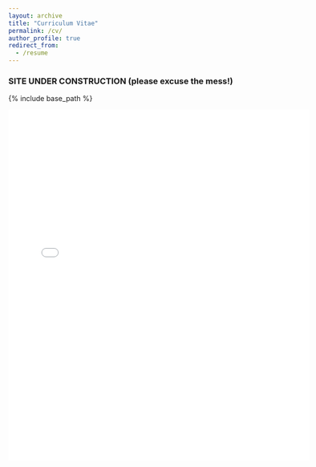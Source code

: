 ```yaml
---
layout: archive
title: "Curriculum Vitae"
permalink: /cv/
author_profile: true
redirect_from:
  - /resume
---
```

### SITE UNDER CONSTRUCTION (please excuse the mess!)


{% include base_path %}

<embed src="{{ site.baseurl }}/files/CV.pdf" width="600" height="700" type='application/pdf'>